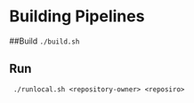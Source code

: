 # Building Pipelines

##Build
 ` ./build.sh ` 
 
## Run 

` ./runlocal.sh <repository-owner> <reposiro>` 